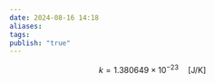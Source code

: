 ```yaml
---
date: 2024-08-16 14:18
aliases: 
tags: 
publish: "true"
---
```

$$
k = 1.380649\times 10^{-23}\quad \left[ \mathrm{J/K} \right]
$$